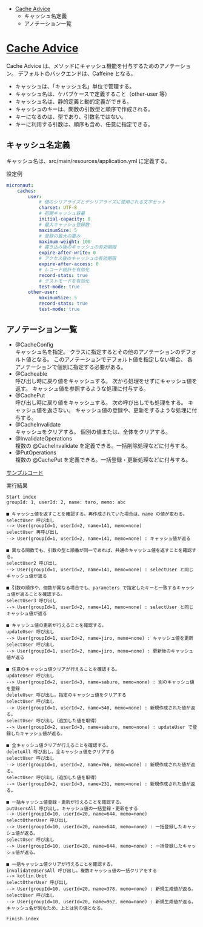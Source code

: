 <!-- toc -->
- [Cache Advice](https://docs.micronaut.io/latest/guide/index.html#caching)
  - キャッシュ名定義
  - アノテーション一覧

# [Cache Advice](https://docs.micronaut.io/latest/guide/index.html#caching)
Cache Advice は、メソッドにキャッシュ機能を付与するためのアノテーション。
デフォルトのバックエンドは、Caffeine となる。

- キャッシュは、「キャッシュ名」単位で管理する。
- キャッシュ名は、ケバブケースで定義すること（other-user 等）
- キャッシュ名は、静的定義と動的定義ができる。
- キャッシュのキーは、関数の引数型と順序で作成される。
- キーになるのは、型であり、引数名ではない。
- キーに利用する引数は、順序も含め、任意に指定できる。

## キャッシュ名定義
キャッシュ名は、src/main/resources/application.yml に定義する。

設定例
```yaml
micronaut:
    caches:
        user:
            # 値のシリアライズとデシリアライズに使用される文字セット
            charset: UTF-8
            # 初期キャッシュ容量
            initial-capacity: 0
            # 最大キャッシュ登録数
            maximumSize: 5
            # 登録の最大の重み
            maximum-weight: 100
            # 書き込み後のキャッシュの有効期限
            expire-after-write: 0
            # アクセス後のキャッシュの有効期限
            expire-after-access: 0
            # レコード統計を有効化
            record-stats: true
            # テストモードを有効化
            test-mode: true
        other-user:
            maximumSize: 5
            record-stats: true
            test-mode: true
```

## アノテーション一覧

- @CacheConfig  
  キャッシュ名を指定。
  クラスに指定するとその他のアノテーションのデフォルト値となる。
  このアノテーションでデフォルト値を指定しない場合、
  各アノテーションで個別に指定する必要がある。
- @Cacheable  
  呼び出し時に戻り値をキャッシュする。
  次から処理をせずにキャッシュ値を返す。
  キャッシュ値を参照するような処理に付与する。
- @CachePut  
  呼び出し時に戻り値をキャッシュする。
  次の呼び出しでも処理をする。
  キャッシュ値を返さない。
  キャッシュ値の登録や、更新をするような処理に付与する。
- @CacheInvalidate  
  キャッシュをクリアする。
  個別の値または、全体をクリアする。
- @InvalidateOperations  
  複数の @CacheInvalidate を定義できる。一括削除処理などに付与する。
- @PutOperations  
  複数の @CachePut を定義できる。一括登録・更新処理などに付与する。 

[サンプルコード](../../src/main/kotlin/micronaut/kotlin/coroutine/sample/CacheController.kt)

実行結果

```
Start index
groupId: 1, userId: 2, name: taro, memo: abc

■ キャッシュ値を返すことを確認する。再作成されていた場合は、name の値が変わる。
selectUser 呼び出し
--> User(groupId=1, userId=2, name=141, memo=none)
selectUser 再呼び出し
--> User(groupId=1, userId=2, name=141, memo=none) : キャッシュ値が返る

■ 異なる関数でも、引数の型と順番が同一であれば、共通のキャッシュ値を返すことを確認する。
selectUser2 呼び出し
--> User(groupId=1, userId=2, name=141, memo=none) : selectUser と同じキャッシュ値が返る

■ 引数の順序や、個数が異なる場合でも、parameters で指定したキーと一致するキャッシュ値が返ることを確認する。
selectUser3 呼び出し
--> User(groupId=1, userId=2, name=141, memo=none) : selectUser と同じキャッシュ値が返る

■ キャッシュ値の更新が行えることを確認する。
updateUser 呼び出し
--> User(groupId=1, userId=2, name=jiro, memo=none) : キャッシュ値を更新
selectUser 呼び出し
--> User(groupId=1, userId=2, name=jiro, memo=none) : 更新後のキャッシュ値が返る

■ 任意のキャッシュ値クリアが行えることを確認する。
updateUser 呼び出し
--> User(groupId=2, userId=3, name=saburo, memo=none) : 別のキャッシュ値を登録
deleteUser 呼び出し。指定のキャッシュ値をクリアする
selectUser 呼び出し
--> User(groupId=1, userId=2, name=540, memo=none) : 新規作成された値が返る。
selectUser 呼び出し（追加した値を取得）
--> User(groupId=2, userId=3, name=saburo, memo=none) : updateUser で登録したキャッシュ値が返る。

■ 全キャッシュ値クリアが行えることを確認する。
deleteAll 呼び出し。全キャッシュ値をクリアする
selectUser 呼び出し
--> User(groupId=1, userId=2, name=766, memo=none) : 新規作成された値が返る。
selectUser 呼び出し（追加した値を取得）
--> User(groupId=2, userId=3, name=231, memo=none) : 新規作成された値が返る。

■ 一括キャッシュ値登録・更新が行えることを確認する。
putUsersAll 呼び出し。キャッシュ値の一括登録・更新をする
--> User(groupId=10, userId=20, name=644, memo=none)
selectOtherUser 呼び出し
--> User(groupId=10, userId=20, name=644, memo=none) : 一括登録したキャッシュ値が返る。
selectUser 呼び出し
--> User(groupId=10, userId=20, name=644, memo=none) : 一括登録したキャッシュ値が返る。

■ 一括キャッシュ値クリアが行えることを確認する。
invalidateUsersAll 呼び出し。複数キャッシュ値の一括クリアをする
--> kotlin.Unit
selectOtherUser 呼び出し
--> User(groupId=10, userId=20, name=378, memo=none) : 新規生成値が返る。
selectUser 呼び出し
--> User(groupId=10, userId=20, name=962, memo=none) : 新規生成値が返る。キャッシュ名が別なため、上とは別の値となる。

Finish index
```
